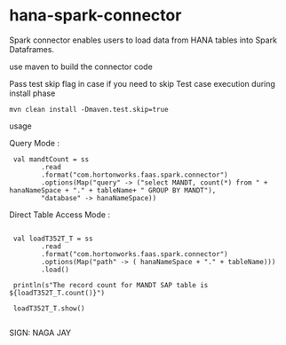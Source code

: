 # hana-spark-connector

Spark connector enables users to load data from HANA tables into Spark Dataframes.

use maven to build the connector code

Pass test skip flag in case if you need to skip Test case execution during install phase

 <code>mvn clean install -Dmaven.test.skip=true </code> <br/>
 
usage

Query Mode : 

```
 val mandtCount = ss
        .read
        .format("com.hortonworks.faas.spark.connector")
        .options(Map("query" -> ("select MANDT, count(*) from " +   hanaNameSpace + "." + tableName+ " GROUP BY MANDT"),
        "database" -> hanaNameSpace))
```  

Direct Table Access Mode :
```

 val loadT352T_T = ss
        .read
        .format("com.hortonworks.faas.spark.connector")
        .options(Map("path" -> ( hanaNameSpace + "." + tableName)))
        .load()
        
 println(s"The record count for MANDT SAP table is ${loadT352T_T.count()}")
 
 loadT352T_T.show()
      
```

SIGN: NAGA JAY

